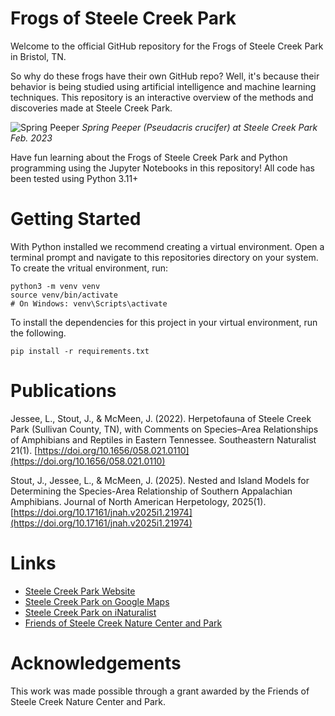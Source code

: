 # Frogs of Steele Creek Park

Welcome to the official GitHub repository for the Frogs of Steele Creek Park in Bristol, TN.

So why do these frogs have their own GitHub repo? Well, it's because their behavior is being studied using artificial intelligence and machine learning techniques. This repository is an interactive overview of the methods and discoveries made at Steele Creek Park.

![Spring Peeper](data/images/spring-peeper.jpg)
<i>Spring Peeper (Pseudacris crucifer) at Steele Creek Park Feb. 2023</i>

Have fun learning about the Frogs of Steele Creek Park and Python programming using the Jupyter Notebooks in this repository! All code has been tested using Python 3.11+

# Getting Started
With Python installed we recommend creating a virtual environment. Open a terminal prompt and navigate to this repositories directory on your system. To create the vritual environment, run:
```
python3 -m venv venv
source venv/bin/activate  
# On Windows: venv\Scripts\activate
```
To install the dependencies for this project in your virtual environment, run the following.
```
pip install -r requirements.txt
```
# Publications
Jessee, L., Stout, J., & McMeen, J. (2022). Herpetofauna of Steele Creek Park (Sullivan County, TN), with Comments on Species–Area Relationships of Amphibians and Reptiles in Eastern Tennessee. Southeastern Naturalist 21(1). [https://doi.org/10.1656/058.021.0110](https://doi.org/10.1656/058.021.0110)


Stout, J., Jessee, L., & McMeen, J. (2025). Nested and Island Models for Determining the Species-Area Relationship of Southern Appalachian Amphibians. Journal of North American Herpetology, 2025(1). [https://doi.org/10.17161/jnah.v2025i1.21974](https://doi.org/10.17161/jnah.v2025i1.21974)

# Links
- [Steele Creek Park Website](https://www.bristoltn.org/166/Steele-Creek-Park)
- [Steele Creek Park on Google Maps](https://maps.app.goo.gl/NuSGCce9vAFTKjiq6)
- [Steele Creek Park on iNaturalist](https://www.inaturalist.org/places/130630)
- [Friends of Steele Creek Nature Center and Park](https://www.friendsofsteelecreek.org/)

# Acknowledgements
This work was made possible through a grant awarded by the Friends of Steele Creek Nature Center and Park. 
